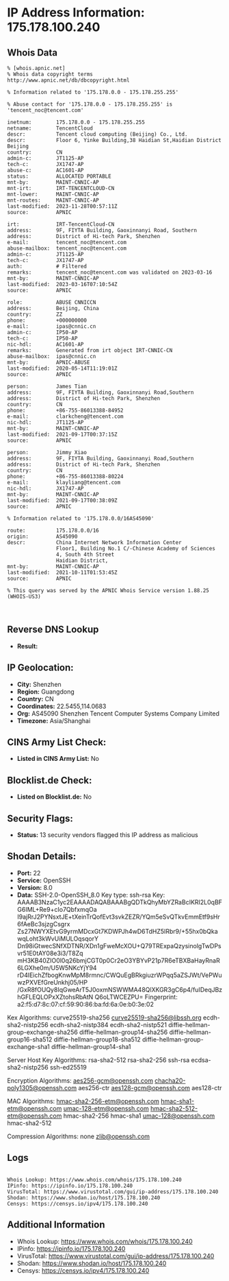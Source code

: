 # IP Address Information: 175.178.100.240

## Whois Data
```
% [whois.apnic.net]
% Whois data copyright terms    http://www.apnic.net/db/dbcopyright.html

% Information related to '175.178.0.0 - 175.178.255.255'

% Abuse contact for '175.178.0.0 - 175.178.255.255' is 'tencent_noc@tencent.com'

inetnum:        175.178.0.0 - 175.178.255.255
netname:        TencentCloud
descr:          Tencent cloud computing (Beijing) Co., Ltd.
descr:          Floor 6, Yinke Building,38 Haidian St,Haidian District Beijing
country:        CN
admin-c:        JT1125-AP
tech-c:         JX1747-AP
abuse-c:        AC1601-AP
status:         ALLOCATED PORTABLE
mnt-by:         MAINT-CNNIC-AP
mnt-irt:        IRT-TENCENTCLOUD-CN
mnt-lower:      MAINT-CNNIC-AP
mnt-routes:     MAINT-CNNIC-AP
last-modified:  2023-11-28T00:57:11Z
source:         APNIC

irt:            IRT-TencentCloud-CN
address:        9F, FIYTA Building, Gaoxinnanyi Road, Southern
address:        District of Hi-tech Park, Shenzhen
e-mail:         tencent_noc@tencent.com
abuse-mailbox:  tencent_noc@tencent.com
admin-c:        JT1125-AP
tech-c:         JX1747-AP
auth:           # Filtered
remarks:        tencent_noc@tencent.com was validated on 2023-03-16
mnt-by:         MAINT-CNNIC-AP
last-modified:  2023-03-16T07:10:54Z
source:         APNIC

role:           ABUSE CNNICCN
address:        Beijing, China
country:        ZZ
phone:          +000000000
e-mail:         ipas@cnnic.cn
admin-c:        IP50-AP
tech-c:         IP50-AP
nic-hdl:        AC1601-AP
remarks:        Generated from irt object IRT-CNNIC-CN
abuse-mailbox:  ipas@cnnic.cn
mnt-by:         APNIC-ABUSE
last-modified:  2020-05-14T11:19:01Z
source:         APNIC

person:         James Tian
address:        9F, FIYTA Building, Gaoxinnanyi Road,Southern
address:        District of Hi-tech Park, Shenzhen
country:        CN
phone:          +86-755-86013388-84952
e-mail:         clarkcheng@tencent.com
nic-hdl:        JT1125-AP
mnt-by:         MAINT-CNNIC-AP
last-modified:  2021-09-17T00:37:15Z
source:         APNIC

person:         Jimmy Xiao
address:        9F, FIYTA Building, Gaoxinnanyi Road,Southern
address:        District of Hi-tech Park, Shenzhen
country:        CN
phone:          +86-755-86013388-80224
e-mail:         klayliang@tencent.com
nic-hdl:        JX1747-AP
mnt-by:         MAINT-CNNIC-AP
last-modified:  2021-09-17T00:38:09Z
source:         APNIC

% Information related to '175.178.0.0/16AS45090'

route:          175.178.0.0/16
origin:         AS45090
descr:          China Internet Network Information Center
                Floor1, Building No.1 C/-Chinese Academy of Sciences
                4, South 4th Street
                Haidian District,
mnt-by:         MAINT-CNNIC-AP
last-modified:  2021-10-11T01:53:45Z
source:         APNIC

% This query was served by the APNIC Whois Service version 1.88.25 (WHOIS-US3)



```
## Reverse DNS Lookup
- **Result:** 

## IP Geolocation:
- **City:** Shenzhen
- **Region:** Guangdong
- **Country:** CN
- **Coordinates:** 22.5455,114.0683
- **Org:** AS45090 Shenzhen Tencent Computer Systems Company Limited
- **Timezone:** Asia/Shanghai

## CINS Army List Check:
- **Listed in CINS Army List:** 
No

## Blocklist.de Check:
- **Listed on Blocklist.de:** 
No

## Security Flags:
- **Status:** 13 security vendors flagged this IP address as malicious

## Shodan Details:
- **Port:** 22
- **Service:** OpenSSH
- **Version:** 8.0
- **Data:** SSH-2.0-OpenSSH_8.0
Key type: ssh-rsa
Key: AAAAB3NzaC1yc2EAAAADAQABAAABgQDTkQhyMbYZRaBcIKRI2L0qBFG6IML+Re9+cIo7QbfxmqOa
I9ajRrJ2PYNsxtJE+tXeinTrQofEvt3svkZEZR/YQm5eSvQTkvEmmEtf9sHr6fAeBc3sjzgCsgrx
Zs27NWYXEtvG9yrmMDcxGt7KDWPJh4wD6TdHZ5IRbr9/+55hx0bQkawqLoht3kWvUiMULOqsqorY
Dn98iGtwecSNfXDTNR/XDn1gFweMcXOU+Q79TRExpaQzysinolgTwDPsvr51E0tAY08e3i3/T8Zq
mH3KB40ZIO0l0q26bmjCGT0p0Cr2eO3YBYvP21p7R6eTBXBaHayRnaR6LGXhe0m/U5W5NKcYjY94
rD4IEichZfbogKnwMpM8rmnc/CWQuEgBRkgiuzrWPqq5aZSJWt/VePWuwzPXVEfGreUnkhj05/HP
/GxR8fOUQy8IqGweArT5J0oxmNSWWMA48QlXKGR3gC6p4/fuIDeqJBzhGFLEQLOPxXZtohsRbAtN
Q6oLTWCEZPU=
Fingerprint: a2:f5:d7:8c:07:cf:59:90:86:ba:fd:6a:0e:b0:3e:02

Kex Algorithms:
	curve25519-sha256
	curve25519-sha256@libssh.org
	ecdh-sha2-nistp256
	ecdh-sha2-nistp384
	ecdh-sha2-nistp521
	diffie-hellman-group-exchange-sha256
	diffie-hellman-group14-sha256
	diffie-hellman-group16-sha512
	diffie-hellman-group18-sha512
	diffie-hellman-group-exchange-sha1
	diffie-hellman-group14-sha1

Server Host Key Algorithms:
	rsa-sha2-512
	rsa-sha2-256
	ssh-rsa
	ecdsa-sha2-nistp256
	ssh-ed25519

Encryption Algorithms:
	aes256-gcm@openssh.com
	chacha20-poly1305@openssh.com
	aes256-ctr
	aes128-gcm@openssh.com
	aes128-ctr

MAC Algorithms:
	hmac-sha2-256-etm@openssh.com
	hmac-sha1-etm@openssh.com
	umac-128-etm@openssh.com
	hmac-sha2-512-etm@openssh.com
	hmac-sha2-256
	hmac-sha1
	umac-128@openssh.com
	hmac-sha2-512

Compression Algorithms:
	none
	zlib@openssh.com


## Logs
```

Whois Lookup: https://www.whois.com/whois/175.178.100.240
IPinfo: https://ipinfo.io/175.178.100.240
VirusTotal: https://www.virustotal.com/gui/ip-address/175.178.100.240
Shodan: https://www.shodan.io/host/175.178.100.240
Censys: https://censys.io/ipv4/175.178.100.240

```
## Additional Information
- Whois Lookup: https://www.whois.com/whois/175.178.100.240
- IPinfo: https://ipinfo.io/175.178.100.240
- VirusTotal: https://www.virustotal.com/gui/ip-address/175.178.100.240
- Shodan: https://www.shodan.io/host/175.178.100.240
- Censys: https://censys.io/ipv4/175.178.100.240

